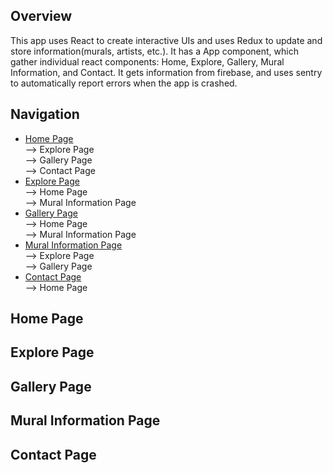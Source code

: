 ## Overview
This app uses React to create interactive UIs and uses Redux to update and store 
information(murals, artists, etc.). It has a App component, which gather individual
react components: Home, Explore, Gallery, Mural Information, and Contact. It gets
information from firebase, and uses sentry to automatically report errors when
the app is crashed.

## Navigation  
* [Home Page](#home-page)  
  --> Explore Page  
  --> Gallery Page  
  --> Contact Page  
* [Explore Page](#explore-page)  
  --> Home Page  
  --> Mural Information Page  
* [Gallery Page](#gallery-page)  
  --> Home Page  
  --> Mural Information Page  
* [Mural Information Page](#mural-information-page)  
  --> Explore Page  
  --> Gallery Page  
* [Contact Page](#contact-page)  
  --> Home Page  


## Home Page
## Explore Page
## Gallery Page
## Mural Information Page
## Contact Page